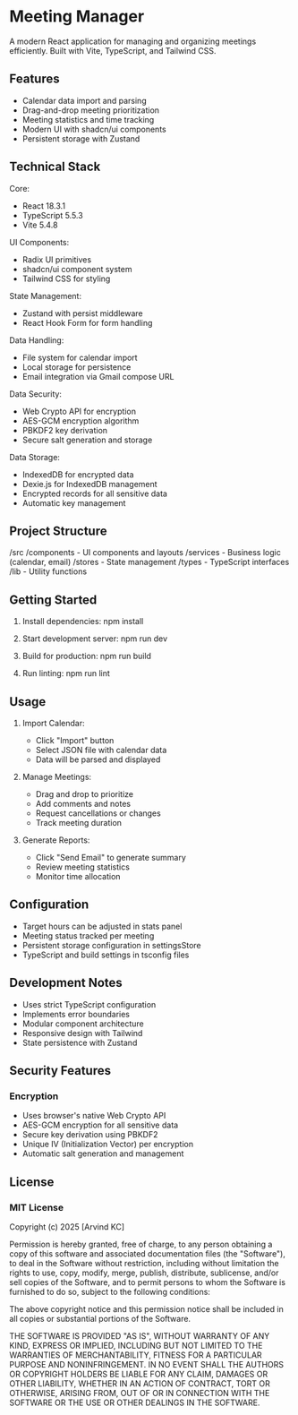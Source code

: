 # Meeting Manager

A modern React application for managing and organizing meetings efficiently. Built with Vite, TypeScript, and Tailwind CSS.

## Features

- Calendar data import and parsing
- Drag-and-drop meeting prioritization
- Meeting statistics and time tracking
- Modern UI with shadcn/ui components
- Persistent storage with Zustand

## Technical Stack

Core:

- React 18.3.1
- TypeScript 5.5.3
- Vite 5.4.8

UI Components:

- Radix UI primitives
- shadcn/ui component system
- Tailwind CSS for styling

State Management:

- Zustand with persist middleware
- React Hook Form for form handling

Data Handling:

- File system for calendar import
- Local storage for persistence
- Email integration via Gmail compose URL

Data Security:
- Web Crypto API for encryption
- AES-GCM encryption algorithm
- PBKDF2 key derivation
- Secure salt generation and storage

Data Storage:
- IndexedDB for encrypted data
- Dexie.js for IndexedDB management
- Encrypted records for all sensitive data
- Automatic key management

## Project Structure

/src
/components - UI components and layouts
/services - Business logic (calendar, email)
/stores - State management
/types - TypeScript interfaces
/lib - Utility functions

## Getting Started

1. Install dependencies:
   npm install

2. Start development server:
   npm run dev

3. Build for production:
   npm run build

4. Run linting:
   npm run lint

## Usage

1. Import Calendar:

   - Click "Import" button
   - Select JSON file with calendar data
   - Data will be parsed and displayed

2. Manage Meetings:

   - Drag and drop to prioritize
   - Add comments and notes
   - Request cancellations or changes
   - Track meeting duration

3. Generate Reports:
   - Click "Send Email" to generate summary
   - Review meeting statistics
   - Monitor time allocation

## Configuration

- Target hours can be adjusted in stats panel
- Meeting status tracked per meeting
- Persistent storage configuration in settingsStore
- TypeScript and build settings in tsconfig files

## Development Notes

- Uses strict TypeScript configuration
- Implements error boundaries
- Modular component architecture
- Responsive design with Tailwind
- State persistence with Zustand

## Security Features

### Encryption
- Uses browser's native Web Crypto API
- AES-GCM encryption for all sensitive data
- Secure key derivation using PBKDF2
- Unique IV (Initialization Vector) per encryption
- Automatic salt generation and management


## License

### MIT License

Copyright (c) 2025 [Arvind KC]

Permission is hereby granted, free of charge, to any person obtaining a copy
of this software and associated documentation files (the "Software"), to deal
in the Software without restriction, including without limitation the rights
to use, copy, modify, merge, publish, distribute, sublicense, and/or sell
copies of the Software, and to permit persons to whom the Software is
furnished to do so, subject to the following conditions:

The above copyright notice and this permission notice shall be included in all
copies or substantial portions of the Software.

THE SOFTWARE IS PROVIDED "AS IS", WITHOUT WARRANTY OF ANY KIND, EXPRESS OR
IMPLIED, INCLUDING BUT NOT LIMITED TO THE WARRANTIES OF MERCHANTABILITY,
FITNESS FOR A PARTICULAR PURPOSE AND NONINFRINGEMENT. IN NO EVENT SHALL THE
AUTHORS OR COPYRIGHT HOLDERS BE LIABLE FOR ANY CLAIM, DAMAGES OR OTHER
LIABILITY, WHETHER IN AN ACTION OF CONTRACT, TORT OR OTHERWISE, ARISING FROM,
OUT OF OR IN CONNECTION WITH THE SOFTWARE OR THE USE OR OTHER DEALINGS IN THE
SOFTWARE.
